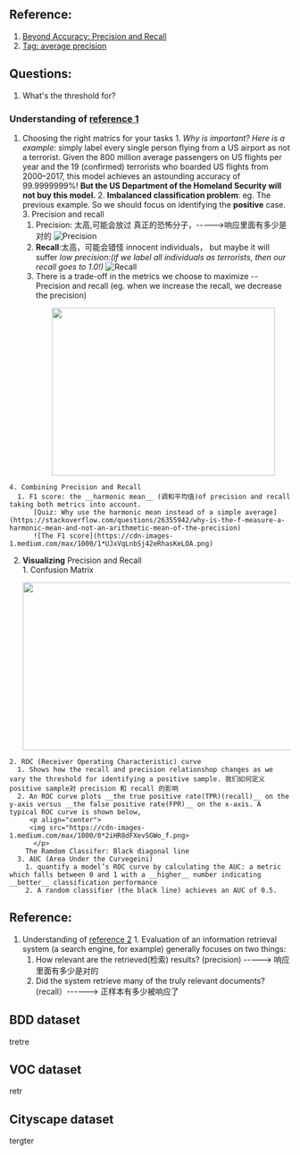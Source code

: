 ## Reference: 
  1. [Beyond Accuracy: Precision and Recall](https://towardsdatascience.com/beyond-accuracy-precision-and-recall-3da06bea9f6c)
  2. [Tag: average precision](https://sanchom.wordpress.com/tag/average-precision/)
## Questions:
  1. What's the threshold for?

### Understanding of [reference 1](https://towardsdatascience.com/beyond-accuracy-precision-and-recall-3da06bea9f6c)
  1. Choosing the right matrics for your tasks
    1. _Why is important? Here is a example:_ simply label every single person flying from a US airport as not a terrorist. Given the 800 million average passengers on US flights per year and the 19 (confirmed) terrorists who boarded US flights from 2000–2017, this model achieves an astounding accuracy of 99.9999999%! __But the US Department of the Homeland Security will not buy this model.__
    2. __Imbalanced classification problem__: eg. The previous example. So we should focus on identifying the __positive__ case.
    3. Precision and recall
      1. Precision: 太高,可能会放过 真正的恐怖分子，----->响应里面有多少是对的
      ![Precision](https://cdn-images-1.medium.com/max/2000/1*FKXzF6DYSP2mV4HUBftRgg.png)
      2. __Recall__:太高，可能会错怪 innocent individuals， but maybe it will suffer _low precision:(if we label all individuals as terrorists, then our recall goes to 1.0!)_
      ![Recall](https://cdn-images-1.medium.com/max/2000/1*gscG4JdjnyU5QkqNDqBg_w.png)
      3. There is a trade-off in the metrics we choose to maximize -- Precision and recall (eg. when we increase the recall, we decrease the precision)
          <p align="center">
         <img src="https://cdn-images-1.medium.com/max/1000/0*XEO3pwAee7tBT_D1.png" height="300" width="400"> 
          </p>
    4. Combining Precision and Recall
      1. F1 score: the __harmonic mean__ (调和平均值)of precision and recall taking both metrics into account.   
          [Quiz: Why use the harmonic mean instead of a simple average](https://stackoverflow.com/questions/26355942/why-is-the-f-measure-a-harmonic-mean-and-not-an-arithmetic-mean-of-the-precision)
          ![The F1 score](https://cdn-images-1.medium.com/max/1000/1*UJxVqLnbSj42eRhasKeLOA.png)
          
  2. __Visualizing__ Precision and Recall  
    1. Confusion Matrix  
      <p align="center">
         <img src="https://cdn-images-1.medium.com/max/1000/1*CPnO_bcdbE8FXTejQiV2dg.png" height="300" width="580"> 
          </p>  
    2. ROC (Receiver Operating Characteristic) curve  
      1. Shows how the recall and precision relationshop changes as we vary the threshold for identifying a positive sample. 我们如何定义positive sample对 precision 和 recall 的影响          
      2. An ROC curve plots __the true positive rate(TPR)(recall)__ on the y-axis versus __the false positive rate(FPR)__ on the x-axis. A typical ROC curve is shown below,  
         <p align="center">
         <img src="https://cdn-images-1.medium.com/max/1000/0*2iHR8dFXev5GWo_f.png> 
          </p>  
        The Ramdom Classifer: Black diagonal line
      3. AUC (Area Under the Curvegeini)
        1. quantify a model’s ROC curve by calculating the AUC: a metric which falls between 0 and 1 with a __higher__ number indicating __better__ classification performance
        2. A random classifier (the black line) achieves an AUC of 0.5.  
          
## Reference: 
  1. Understanding of [reference 2](https://sanchom.wordpress.com/tag/average-precision/)
    1. Evaluation of an information retrieval system (a search engine, for example) generally focuses on two things:
      1. How relevant are the retrieved(检索) results? (precision) -----> 响应里面有多少是对的
      2. Did the system retrieve many of the truly relevant documents? (recall）------> 正样本有多少被响应了

## BDD dataset
  tretre
## VOC dataset
  retr
## Cityscape dataset
  tergter
 
